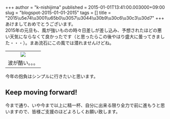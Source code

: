 +++
author = "k-nishijima"
published = 2015-01-01T13:41:00.003000+09:00
slug = "blogspot-2015-01-01-2015"
tags = []
title = "2015\u5e74\u3001\u65b0\u3057\u3044\u30b9\u30c6\u30c3\u30d7"
+++
あけましておめでとうございます。  
2015年の元旦も、風が強いものの時々日差しが差し込み、予想されたほどの悪い天気にならなくて良かったです（と思ったらこの後やはり盛大に曇ってきました・・・）。まあ流石にこの風では潜れませんけどね。  
  

<table>
<tbody>
<tr class="odd">
<td style="text-align: center;"><a href="/images/blogspot/blogspot-2015-01-01-2015-2015-01-01%2B13.09.47.jpg"><img src="/images/blogspot/thumbnails/blogspot-2015-01-01-2015-2015-01-01%2B13.09.47.jpg" /></a></td>
</tr>
<tr class="even">
<td style="text-align: center;">波が酷い。。。</td>
</tr>
</tbody>
</table>

今年の抱負はシンプルに行きたいと思います。  

Keep moving forward!
--------------------

今まで通り、いや今まで以上に精一杯、自分に出来る限り全力で前に進もうと思いますので、皆様ご支援のほどよろしくお願い致します。
